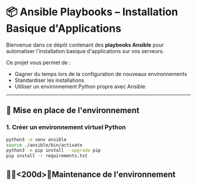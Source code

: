 # 📦 Ansible Playbooks – Installation Basique d'Applications

Bienvenue dans ce dépôt contenant des **playbooks Ansible** pour automatiser l'installation basique d'applications sur vos serveurs.

Ce projet vous permet de :
- Gagner du temps lors de la configuration de nouveaux environnements
- Standardiser les installations
- Utiliser un environnement Python propre avec Ansible

---

## 🚀 Mise en place de l'environnement

### 1. Créer un environnement virtuel Python

```bash
python3 -m venv ansible
source ./ansible/bin/activate
python3 -m pip install --upgrade pip
pip install -r requirements.txt
```

## 👨🏼<200d>🔧Maintenance de l'environnement




